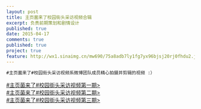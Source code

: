 ```yaml
---
layout: post
title: 主页菌来了校园街头采访视频合辑
excerpt: 负责前期策划和剧情设计
published: true
date: 2015-04-17
comments: true
published: true
project: true
feature: http://wx1.sinaimg.cn/mw690/75a8adb7ly1fg7yx96bjsj20rj0fhdu2.jpg
---
```

```html
#主页菌来了#校园街头采访视频系微博团队成员精心拍摄并剪辑的视频 :）
```

[#主页菌来了#校园街头采访视频第一期>](http://t.cn/RACEcfw)  
[#主页菌来了#校园街头采访视频第二期>](http://t.cn/RZGsI6q)  
[#主页菌来了#校园街头采访视频第三期>](http://t.cn/RZOQ4LG) 

